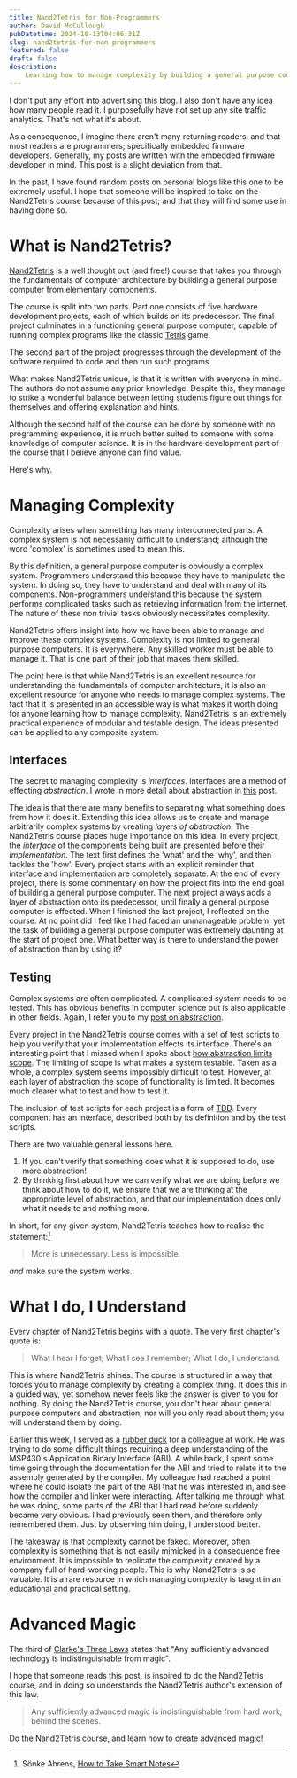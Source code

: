 ```yaml
---
title: Nand2Tetris for Non-Programmers
author: David McCullough
pubDatetime: 2024-10-13T04:06:31Z
slug: nand2tetris-for-non-programmers
featured: false
draft: false
description:
    Learning how to manage complexity by building a general purpose computer.
---
```


I don't put any effort into advertising this blog.
I also don't have any idea how many people read it.
I purposefully have not set up any site traffic analytics.
That's not what it's about.

As a consequence, I imagine there aren't many returning readers,
and that most readers are programmers; specifically embedded firmware
developers.
Generally, my posts are written with the embedded firmware developer in mind.
This post is a slight deviation from that.

In the past, I have found random posts on personal blogs like this one to be
extremely useful.
I hope that someone will be inspired to take on the Nand2Tetris course
because of this post; and that they will find some use in having done so.

# What is Nand2Tetris?
[Nand2Tetris](https://www.nand2tetris.org/) is a well thought out (and free!)
course that takes you through the fundamentals of computer architecture by
building a general purpose computer from elementary components.

The course is split into two parts.
Part one consists of five hardware development projects, each of which builds
on its predecessor.
The final project culminates in a functioning general purpose computer, capable
of running complex programs like the classic [Tetris](https://en.wikipedia.org/wiki/Tetris) game.

The second part of the project progresses through the development of the
software required to code and then run such programs.

What makes Nand2Tetris unique, is that it is written with everyone in mind.
The authors do not assume any prior knowledge.
Despite this, they manage to strike a wonderful balance between letting
students figure out things for themselves and offering explanation and hints.

Although the second half of the course can be done by someone with no
programming experience, it is much better suited to someone with some
knowledge of computer science.
It is in the hardware development part of the course that I believe anyone can
find value.

Here's why.

# Managing Complexity
Complexity arises when something has many interconnected parts.
A complex system is not necessarily difficult to understand; although the word
'complex' is sometimes used to mean this.

By this definition, a general purpose computer is obviously a complex system.
Programmers understand this because they have to manipulate the system.
In doing so, they have to understand and deal with many of its components.
Non-programmers understand this because the system performs complicated tasks
such as retrieving information from the internet.
The nature of these non trivial tasks obviously necessitates complexity.

Nand2Tetris offers insight into how we have been able to manage and improve
these complex systems.
Complexity is not limited to general purpose computers.
It is everywhere.
Any skilled worker must be able to manage it.
That is one part of their job that makes them skilled.

The point here is that while Nand2Tetris is an excellent resource for
understanding the fundamentals of computer architecture, it is also an
excellent resource for anyone who needs to manage complex systems.
The fact that it is presented in an accessible way is what makes it worth
doing for anyone learning how to manage complexity.
Nand2Tetris is an extremely practical experience of modular and testable
design.
The ideas presented can be applied to any composite system.

## Interfaces
The secret to managing complexity is _interfaces_.
Interfaces are a method of effecting _abstraction_.
I wrote in more detail about abstraction in [this](https://mcculloughembedded.com/posts/Abstraction%20is%20Everything/) post.

The idea is that there are many benefits to separating what something does from
how it does it.
Extending this idea allows us to create and manage arbitrarily complex
systems by creating _layers of abstraction_.
The Nand2Tetris course places huge importance on this idea.
In every project, the _interface_ of the components being built are presented
before their _implementation_.
The text first defines the 'what' and the 'why', and then tackles the 'how'.
Every project starts with an explicit reminder that interface and
implementation are completely separate.
At the end of every project, there is some commentary on how the project fits
into the end goal of building a general purpose computer.
The next project always adds a layer of abstraction onto its predecessor,
until finally a general purpose computer is effected.
When I finished the last project, I reflected on the course.
At no point did I feel like I had faced an unmanageable problem; yet the task
of building a general purpose computer was extremely daunting at the start of
project one.
What better way is there to understand the power of abstraction than by
using it?


## Testing
Complex systems are often complicated.
A complicated system needs to be tested.
This has obvious benefits in computer science but is also applicable in other
fields.
Again, I refer you to my [post on abstraction](https://mcculloughembedded.com/posts/Abstraction%20is%20Everything/).

Every project in the Nand2Tetris course comes with a set of test scripts to
help you verify that your implementation effects its interface.
There's an interesting point that I missed when I spoke about
[how abstraction limits scope](https://mcculloughembedded.com/posts/Abstraction%20is%20Everything/#abstraction-helps-to-limit-scope).
The limiting of scope is what makes a system testable.
Taken as a whole, a complex system seems impossibly difficult to test.
However, at each layer of abstraction the scope of functionality is limited.
It becomes much clearer what to test and how to test it.

The inclusion of test scripts for each project is a form of [TDD](https://www.agilealliance.org/glossary/tdd/).
Every component has an interface, described both by its definition and by the
test scripts.

There are two valuable general lessons here.
1. If you can't verify that something does what it is supposed to do, use more
   abstraction!
2. By thinking first about how we can verify what we are doing before we think
   about how to do it, we ensure that we are thinking at the appropriate level
   of abstraction, and that our implementation does only what it needs to and
   nothing more.

In short, for any given system, Nand2Tetris teaches how to realise the
statement:[^smart-notes]

>More is unnecessary. Less is impossible.

_and_ make
sure the system works.

# What I do, I Understand
Every chapter of Nand2Tetris begins with a quote.
The very first chapter's quote is:

> What I hear I forget; What I see I remember; What I do, I understand.

This is where Nand2Tetris shines.
The course is structured in a way that forces you to manage complexity by
creating a complex thing.
It does this in a guided way, yet somehow never feels like the answer is
given to you for nothing.
By doing the Nand2Tetris course, you don't hear about general purpose computers
and abstraction; nor will you only read about them; you will understand them by
doing.

Earlier this week, I served as a [rubber duck](https://rubberduckdebugging.com/) for a colleague at work.
He was trying to do some difficult things requiring a deep understanding of the
MSP430's Application Binary Interface (ABI).
A while back, I spent some time going through the documentation for the ABI
and tried to relate it to the assembly generated by the compiler.
My colleague had reached a point where he could isolate the part of the ABI
that he was interested in, and see how the compiler and linker were
interacting.
After talking me through what he was doing, some parts of the ABI that I had
read before suddenly became very obvious.
I had previously seen them, and therefore only remembered them.
Just by observing him doing, I understood better.

The takeaway is that complexity cannot be faked.
Moreover, often complexity is something that is not easily mimicked in a
consequence free environment.
It is impossible to replicate the complexity created by a company full of
hard-working people.
This is why Nand2Tetris is so valuable.
It is a rare resource in which managing complexity is taught in an educational
and practical setting.

# Advanced Magic
The third of [Clarke's Three Laws](https://en.wikipedia.org/wiki/Clarke%27s_three_laws) states that
"Any sufficiently advanced technology is indistinguishable from magic".

I hope that someone reads this post, is inspired to do the Nand2Tetris course,
and in doing so understands the Nand2Tetris author's extension of this law.

>Any sufficiently advanced magic is indistinguishable from hard work, behind
the scenes.

Do the Nand2Tetris course, and learn how to create advanced magic!

[^smart-notes]: Sönke Ahrens, [How to Take Smart Notes](https://www.goodreads.com/book/show/34507927-how-to-take-smart-notes)
